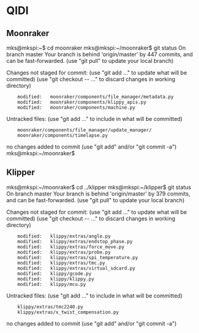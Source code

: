 # QIDI

## Moonraker

mks@mkspi:~$ cd moonraker
mks@mkspi:~/moonraker$ git status
On branch master
Your branch is behind 'origin/master' by 447 commits, and can be fast-forwarded.
  (use "git pull" to update your local branch)

Changes not staged for commit:
  (use "git add <file>..." to update what will be committed)
  (use "git checkout -- <file>..." to discard changes in working directory)

        modified:   moonraker/components/file_manager/metadata.py
        modified:   moonraker/components/klippy_apis.py
        modified:   moonraker/components/machine.py

Untracked files:
  (use "git add <file>..." to include in what will be committed)

        moonraker/components/file_manager/update_manager/
        moonraker/components/timelapse.py

no changes added to commit (use "git add" and/or "git commit -a")
mks@mkspi:~/moonraker$

## Klipper

mks@mkspi:~/moonraker$ cd ../klipper
mks@mkspi:~/klipper$ git status
On branch master
Your branch is behind 'origin/master' by 379 commits, and can be fast-forwarded.
  (use "git pull" to update your local branch)

Changes not staged for commit:
  (use "git add <file>..." to update what will be committed)
  (use "git checkout -- <file>..." to discard changes in working directory)

        modified:   klippy/extras/angle.py
        modified:   klippy/extras/endstop_phase.py
        modified:   klippy/extras/force_move.py
        modified:   klippy/extras/probe.py
        modified:   klippy/extras/spi_temperature.py
        modified:   klippy/extras/tmc.py
        modified:   klippy/extras/virtual_sdcard.py
        modified:   klippy/gcode.py
        modified:   klippy/klippy.py
        modified:   klippy/mcu.py

Untracked files:
  (use "git add <file>..." to include in what will be committed)

        klippy/extras/tmc2240.py
        klippy/extras/x_twist_compensation.py

no changes added to commit (use "git add" and/or "git commit -a")
